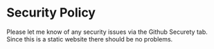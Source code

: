 # Security Policy

Please let me know of any security issues via the Github Securety tab.
Since this is a static website there should be no problems.

